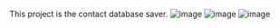 This project is the contact database saver.
![image](https://github.com/user-attachments/assets/56060eab-4be0-4c9e-aa45-206de0c78ce2)
![image](https://github.com/user-attachments/assets/2798d881-1cd4-405c-9f41-090d4a137ebd)
![image](https://github.com/user-attachments/assets/793122dc-556d-4022-896e-c4b5e1491d64)
